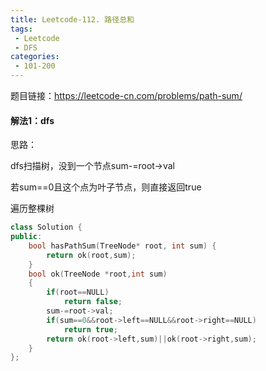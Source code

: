 ```yaml
---
title: Leetcode-112. 路径总和
tags:
 - Leetcode
 - DFS
categories:
 - 101-200
---
```








题目链接：https://leetcode-cn.com/problems/path-sum/ 

#### 解法1：dfs

思路：

dfs扫描树，没到一个节点sum-=root->val

若sum==0且这个点为叶子节点，则直接返回true

<!--more-->

遍历整棵树

```c++
class Solution {
public:
    bool hasPathSum(TreeNode* root, int sum) {
        return ok(root,sum);
    }
    bool ok(TreeNode *root,int sum)
    {
        if(root==NULL)
            return false;
        sum-=root->val;
        if(sum==0&&root->left==NULL&&root->right==NULL)
            return true;
        return ok(root->left,sum)||ok(root->right,sum);
    }
};
```


